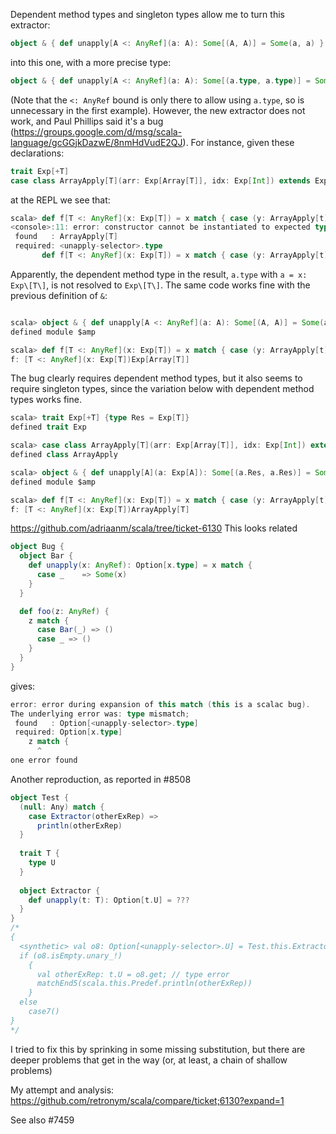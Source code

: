 Dependent method types and singleton types allow me to turn this extractor:
```scala
object & { def unapply[A <: AnyRef](a: A): Some[(A, A)] = Some(a, a) }
```
into this one, with a more precise type:
```scala
object & { def unapply[A <: AnyRef](a: A): Some[(a.type, a.type)] = Some(a, a) }
```
(Note that the `<: AnyRef` bound is only there to allow using `a.type`, so is unnecessary in the first example).
However, the new extractor does not work, and Paul Phillips said it's a bug (https://groups.google.com/d/msg/scala-language/gcGGjkDazwE/8nmHdVudE2QJ). For instance, given these declarations:
```scala
trait Exp[+T]
case class ArrayApply[T](arr: Exp[Array[T]], idx: Exp[Int]) extends Exp[T]
```
at the REPL we see that:
```scala
scala> def f[T <: AnyRef](x: Exp[T]) = x match { case (y: ArrayApply[t]) & ArrayApply(x, i) => x }
<console>:11: error: constructor cannot be instantiated to expected type;
 found   : ArrayApply[T]
 required: <unapply-selector>.type
       def f[T <: AnyRef](x: Exp[T]) = x match { case (y: ArrayApply[t]) & ArrayApply(x, i) => x }
```
Apparently, the dependent method type in the result, `a.type` with `a = x: Exp\[T\]`, is not resolved to `Exp\[T\]`.
The same code works fine with the previous definition of `&`:
```scala

scala> object & { def unapply[A <: AnyRef](a: A): Some[(A, A)] = Some(a, a) }
defined module $amp

scala> def f[T <: AnyRef](x: Exp[T]) = x match { case (y: ArrayApply[t]) & ArrayApply(x, i) => x }
f: [T <: AnyRef](x: Exp[T])Exp[Array[T]]
```
The bug clearly requires dependent method types, but it also seems to require singleton types, since the variation below with dependent method types works fine.

```scala
scala> trait Exp[+T] {type Res = Exp[T]}
defined trait Exp

scala> case class ArrayApply[T](arr: Exp[Array[T]], idx: Exp[Int]) extends Exp[T]
defined class ArrayApply

scala> object & { def unapply[A](a: Exp[A]): Some[(a.Res, a.Res)] = Some((a, a)) }
defined module $amp

scala> def f[T <: AnyRef](x: Exp[T]) = x match { case (y: ArrayApply[t]) & ArrayApply(x, i) => ArrayApply(x, i) }
f: [T <: AnyRef](x: Exp[T])ArrayApply[T]
```
https://github.com/adriaanm/scala/tree/ticket-6130
This looks related
```scala
object Bug {
  object Bar {
    def unapply(x: AnyRef): Option[x.type] = x match {
      case _    => Some(x)
    }
  }

  def foo(z: AnyRef) {
    z match {
      case Bar(_) => ()
      case _ => ()
    }
  }
}
```

gives:
```scala
error: error during expansion of this match (this is a scalac bug).
The underlying error was: type mismatch;
 found   : Option[<unapply-selector>.type]
 required: Option[x.type]
    z match {
      ^
one error found
```
Another reproduction, as reported in #8508

```scala
object Test {
  (null: Any) match {
    case Extractor(otherExRep) => 
      println(otherExRep)
  }
 
  trait T {
    type U 
  }
 
  object Extractor {
    def unapply(t: T): Option[t.U] = ???
  }
}
/*
{
  <synthetic> val o8: Option[<unapply-selector>.U] = Test.this.Extractor.unapply(x2);
  if (o8.isEmpty.unary_!)
    {
      val otherExRep: t.U = o8.get; // type error
      matchEnd5(scala.this.Predef.println(otherExRep))
    }
  else
    case7()
}
*/
```

I tried to fix this by sprinking in some missing substitution, but there are deeper problems that get in the way (or, at least, a chain of shallow problems)

My attempt and analysis: https://github.com/retronym/scala/compare/ticket;6130?expand=1

See also #7459

